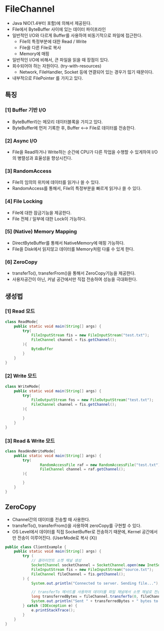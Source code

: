 # FileChannel
- Java NIO(1.4부터 포함)에 의해서 제공된다.
- File에서 ByteBuffer 사이에 있는 데이터 파이프라인
- 일반적인 I/O와 다르게 Buffer를 사용하여 비동기적으로 파일에 접근한다.
  - File의 특정부분에 대한 Read / Write
  - File을 다른 File로 복사
  - Memory에 매핑
- 일반적인 I/O에 비해서, 큰 파일을 읽을 때 장점이 있다.
- 회수되어야 하는 자원이다. (try-with-resources)
  - Network, FileHandler, Socket 등에 연결되어 있는 경우가 많기 때문이다.
- 내부적으로 FilePointer 를 가지고 있다.

## 특징

### [1] Buffer 기반 I/O
- ByteBuffer라는 메모리 데이터블록을 가지고 있다.
- ByteBuffer에 먼저 기록한 후, Buffer <--> File로 데이터를 전송한다.

### [2] Async I/O
- File을 Read하거나 Write하는 순간에 CPU가 다른 작업을 수행할 수 있게하여 I/O의 병렬성과 효율성을 향상시킨다.

### [3] RandomAccess
- File의 임의의 위치에 데이터를 읽거나 쓸 수 있다.
- RandomAccess를 통해서, File의 특정부분을 빠르게 읽거나 쓸 수 있다.

### [4] File Locking
- File에 대한 잠금기능을 제공한다.
- File 전체 / 일부에 대한 Lock이 가능하다.

### [5] (Native) Memory Mapping
- DirectByteBuffer를 통해서 NativeMemory에 매핑 가능하다.
- File을 Disk에서 읽지않고 데이터를 Memory처럼 다룰 수 있게 한다.

### [6] ZeroCopy
- transferTo(), transferFrom()을 통해서 ZeroCopy기능을 제공한다.
- 사용자공간이 아닌, 커널 공간에서만 직접 전송하여 성능을 극대화한다.


## 생성법

### [1] Read 모드
```java
class ReadMode{
    public static void main(String[] args) {
        try(
            FileInputStream fis = new FileInputStream("test.txt");
            FileChannel channel = fis.getChannel();
        ){
            ByteBuffer 
        } 
    }
}
```

### [2] Write 모드
```java
class WriteMode{
    public static void main(String[] args) {
        try(
            FileOutputStream fos = new FileOutputStream("test.txt");
            FileChannel channel = fis.getChannel();
        ){
            
        }
    }
}

```

### [3] Read & Write 모드
```java
class ReadAndWriteMode{
    public static void main(String[] args) {
        try(
                RandomAccessFile raf = new RandomAccessFile("test.txt");
                FileChannel channel = raf.getChannel();
        ){

        }
    }
}
```

## ZeroCopy
- Channel간의 데이터를 전송할 때 사용한다.
- transferTo(), transferFrom()을 사용하여 zeroCopy를 구현할 수 있다.
- OS Level에서 데이터를 직접 SocketBuffer로 전송하기 때문에, Kernel 공간에서만 전송이 이루어진다. (UserMode로 복사 (X))
```java
public class ClientExample {
    public static void main(String[] args) {
        try (
            // 클라이언트 소켓 채널 생성
            SocketChannel socketChannel = SocketChannel.open(new InetSocketAddress("localhost", 9000));
            FileInputStream fis = new FileInputStream("source.txt");
            FileChannel fileChannel = fis.getChannel();
        ) {
            System.out.println("Connected to server. Sending file...");

            // transferTo 메서드를 사용하여 데이터를 파일 채널에서 소켓 채널로 전송
            long transferredBytes = fileChannel.transferTo(0, fileChannel.size(), socketChannel);
            System.out.println("Sent " + transferredBytes + " bytes to server.");
        } catch (IOException e) {
            e.printStackTrace();
        }
    }
}
```